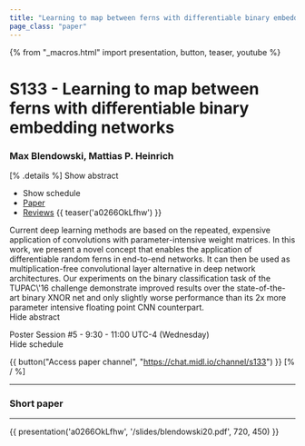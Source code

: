 ```yaml
---
title: "Learning to map between ferns with differentiable binary embedding networks"
page_class: "paper"
---
```


{% from "_macros.html" import presentation, button, teaser, youtube %}

# S133 - Learning to map between ferns with differentiable binary embedding networks

### Max Blendowski, Mattias P. Heinrich

[% .details %]
<a class="toggle_visibility" data-selector=".abstract" data-level="3">Show abstract</a>
- <a class="toggle_visibility" data-selector=".schedule" data-level="3">Show schedule</a>
- <a href="https://openreview.net/pdf?id=EiT7GQAj-T">Paper</a>
- <a href="https://openreview.net/forum?id=EiT7GQAj-T">Reviews</a>
{{ teaser('a0266OkLfhw') }}

<p>
    <span class="abstract">
        Current deep learning methods are based on the repeated, expensive application of convolutions with parameter-intensive weight matrices. In this work, we present a novel concept that enables the application of differentiable random ferns in end-to-end networks. It can then be used as multiplication-free convolutional layer alternative in deep network architectures. Our experiments on the binary classification task of the TUPAC\'16 challenge demonstrate improved results over the state-of-the-art binary XNOR net and only slightly worse performance than its 2x more parameter intensive floating point CNN counterpart. 
        <br>
        <span class="actions"><a class="toggle_visibility" data-level="2">Hide abstract</a></span>
    </span>
</p>

<p>
    <span class="schedule">
        Poster Session #5  - 9:30 - 11:00 UTC-4 (Wednesday)
        <br>
        <span class="actions"><a class="toggle_visibility" data-level="2">Hide schedule</a></span>
    </span>
</p>

{{ button("Access paper channel", "https://chat.midl.io/channel/s133") }}
[% / %]

---

### Short paper

---

{{ presentation('a0266OkLfhw', '/slides/blendowski20.pdf', 720, 450) }}